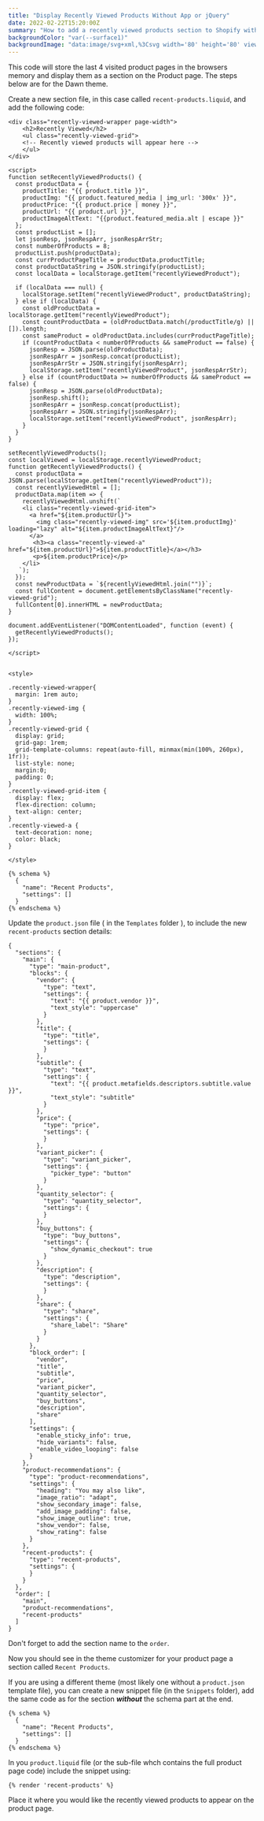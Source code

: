 ```yaml
---
title: "Display Recently Viewed Products Without App or jQuery"
date: 2022-02-22T15:20:00Z
summary: "How to add a recently viewed products section to Shopify without using an app or jquery"
backgroundColor: "var(--surface1)"
backgroundImage: "data:image/svg+xml,%3Csvg width='80' height='80' viewBox='0 0 80 80' xmlns='http://www.w3.org/2000/svg'%3E%3Cg fill='none' fill-rule='evenodd'%3E%3Cg fill='%23ffc078' fill-opacity='1'%3E%3Cpath d='M50 50c0-5.523 4.477-10 10-10s10 4.477 10 10-4.477 10-10 10c0 5.523-4.477 10-10 10s-10-4.477-10-10 4.477-10 10-10zM10 10c0-5.523 4.477-10 10-10s10 4.477 10 10-4.477 10-10 10c0 5.523-4.477 10-10 10S0 25.523 0 20s4.477-10 10-10zm10 8c4.418 0 8-3.582 8-8s-3.582-8-8-8-8 3.582-8 8 3.582 8 8 8zm40 40c4.418 0 8-3.582 8-8s-3.582-8-8-8-8 3.582-8 8 3.582 8 8 8z' /%3E%3C/g%3E%3C/g%3E%3C/svg%3E"
---
```


This code will store the last 4 visited product pages in the browsers memory and display them as a section on the Product page. The steps below are for the Dawn theme.  

Create a new section file, in this case called `recent-products.liquid`, and add the following code:  

```
<div class="recently-viewed-wrapper page-width">
    <h2>Recently Viewed</h2>
    <ul class="recently-viewed-grid">
    <!-- Recently viewed products will appear here -->
    </ul>
</div>

<script>
function setRecentlyViewedProducts() {
  const productData = {
    productTitle: "{{ product.title }}",
    productImg: "{{ product.featured_media | img_url: '300x' }}",
    productPrice: "{{ product.price | money }}",
    productUrl: "{{ product.url }}",
    productImageAltText: "{{product.featured_media.alt | escape }}"
  };
  const productList = [];
  let jsonResp, jsonRespArr, jsonRespArrStr;
  const numberOfProducts = 8;
  productList.push(productData);
  const currProductPageTitle = productData.productTitle;
  const productDataString = JSON.stringify(productList);
  const localData = localStorage.getItem("recentlyViewedProduct");

  if (localData === null) {
    localStorage.setItem("recentlyViewedProduct", productDataString);
  } else if (localData) {
    const oldProductData = localStorage.getItem("recentlyViewedProduct");
    const countProductData = (oldProductData.match(/productTitle/g) || []).length;
    const sameProduct = oldProductData.includes(currProductPageTitle);
    if (countProductData < numberOfProducts && sameProduct == false) {
      jsonResp = JSON.parse(oldProductData);
      jsonRespArr = jsonResp.concat(productList);
      jsonRespArrStr = JSON.stringify(jsonRespArr);
      localStorage.setItem("recentlyViewedProduct", jsonRespArrStr);
    } else if (countProductData >= numberOfProducts && sameProduct == false) {
      jsonResp = JSON.parse(oldProductData);
      jsonResp.shift();
      jsonRespArr = jsonResp.concat(productList);
      jsonRespArr = JSON.stringify(jsonRespArr);
      localStorage.setItem("recentlyViewedProduct", jsonRespArr);
    }
  }
}

setRecentlyViewedProducts();
const localViewed = localStorage.recentlyViewedProduct;
function getRecentlyViewedProducts() {
  const productData = JSON.parse(localStorage.getItem("recentlyViewedProduct"));
  const recentlyViewedHtml = [];
  productData.map(item => {
    recentlyViewedHtml.unshift(`
    <li class="recently-viewed-grid-item">
      <a href="${item.productUrl}"> 
		<img class="recently-viewed-img" src='${item.productImg}' loading="lazy" alt="${item.productImageAltText}"/>
      </a>
       <h3><a class="recently-viewed-a" href="${item.productUrl}">${item.productTitle}</a></h3>
       <p>${item.productPrice}</p>
    </li>
   `);
  });
  const newProductData = `${recentlyViewedHtml.join("")}`;
  const fullContent = document.getElementsByClassName("recently-viewed-grid");
  fullContent[0].innerHTML = newProductData;
}

document.addEventListener("DOMContentLoaded", function (event) {
  getRecentlyViewedProducts();
});

</script>


<style>

.recently-viewed-wrapper{
  margin: 1rem auto;
}
.recently-viewed-img {
  width: 100%;
}
.recently-viewed-grid {
  display: grid;
  grid-gap: 1rem;
  grid-template-columns: repeat(auto-fill, minmax(min(100%, 260px), 1fr));
  list-style: none;
  margin:0; 
  padding: 0;
}    
.recently-viewed-grid-item {
  display: flex;
  flex-direction: column;
  text-align: center;
}
.recently-viewed-a {
  text-decoration: none;
  color: black;
}
    
</style>

{% schema %}
  {
    "name": "Recent Products",
    "settings": []
  }
{% endschema %}
```

Update the `product.json` file ( in the `Templates` folder ), to include the new `recent-products` section details:

```
{
  "sections": {
    "main": {
      "type": "main-product",
      "blocks": {
        "vendor": {
          "type": "text",
          "settings": {
            "text": "{{ product.vendor }}",
            "text_style": "uppercase"
          }
        },
        "title": {
          "type": "title",
          "settings": {
          }
        },
        "subtitle": {
          "type": "text",
          "settings": {
            "text": "{{ product.metafields.descriptors.subtitle.value }}",
            "text_style": "subtitle"
          }
        },
        "price": {
          "type": "price",
          "settings": {
          }
        },
        "variant_picker": {
          "type": "variant_picker",
          "settings": {
            "picker_type": "button"
          }
        },
        "quantity_selector": {
          "type": "quantity_selector",
          "settings": {
          }
        },
        "buy_buttons": {
          "type": "buy_buttons",
          "settings": {
            "show_dynamic_checkout": true
          }
        },
        "description": {
          "type": "description",
          "settings": {
          }
        },
        "share": {
          "type": "share",
          "settings": {
            "share_label": "Share"
          }
        }
      },
      "block_order": [
        "vendor",
        "title",
        "subtitle",
        "price",
        "variant_picker",
        "quantity_selector",
        "buy_buttons",
        "description",
        "share"
      ],
      "settings": {
        "enable_sticky_info": true,
        "hide_variants": false,
        "enable_video_looping": false
      }
    },
    "product-recommendations": {
      "type": "product-recommendations",
      "settings": {
        "heading": "You may also like",
        "image_ratio": "adapt",
        "show_secondary_image": false,
        "add_image_padding": false,
        "show_image_outline": true,
        "show_vendor": false,
        "show_rating": false
      }
    },
    "recent-products": {
      "type": "recent-products",
      "settings": {
      }
    }
  },
  "order": [
    "main",
    "product-recommendations",
    "recent-products"
  ]
}
```
Don't forget to add the section name to the `order`.

Now you should see in the theme customizer for your product page a section called `Recent Products`.

If you are using a different theme (most likely one without a `product.json` template file), you can create a new snippet file (in the `Snippets` folder), add the same code as for the section ***without*** the schema part at the end.
```
{% schema %}
  {
    "name": "Recent Products",
    "settings": []
  }
{% endschema %}
```
In you `product.liquid` file (or the sub-file whch contains the full product page code) include the snippet using:
```
{% render 'recent-products' %}
```
Place it where you would like the recently viewed products to appear on the product page.

